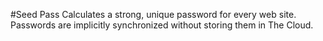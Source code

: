 #Seed Pass
Calculates a strong, unique password for every web site.  Passwords are implicitly synchronized without storing them in The Cloud.